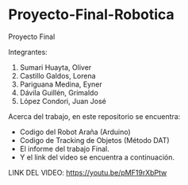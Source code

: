 # Proyecto-Final-Robotica
Proyecto Final

Integrantes:

1) Sumari Huayta, Oliver
2) Castillo Galdos, Lorena
3) Pariguana Medina, Eyner
4) Dávila Guillén, Grimaldo
5) López Condori, Juan José


Acerca del trabajo, en este repositorio se encuentra:

- Codigo del Robot Araña (Arduino)
- Codigo de Tracking de Objetos (Método DAT)
- El informe del trabajo Final.
- Y el link del video se encuentra a continuación.


LINK DEL VIDEO: https://youtu.be/pMF19rXbPtw
